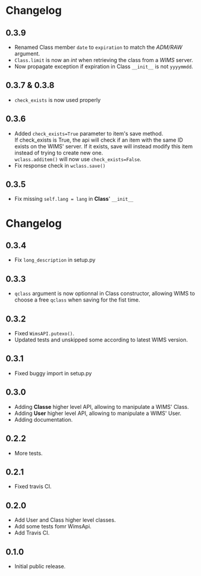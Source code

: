 # Changelog


## 0.3.9

* Renamed Class member `date` to `expiration` to match the *ADM/RAW* argument.
* `Class.limit` is now an *int* when retrieving the class from a *WIMS* server.
* Now propagate exception if expiration in Class `__init__` is not `yyyymmdd`.

## 0.3.7 & 0.3.8

* `check_exists` is now used properly


## 0.3.6

* Added `check_exists=True` parameter to item's save method.  
    If check_exists is True, the api will check if an item with the same ID
    exists on the WIMS' server. If it exists, save will instead modify this
    item instead of trying to create new one.  
    `wclass.additem()` will now use `check_exists=False`.
* Fix response check in `wclass.save()`


## 0.3.5

* Fix missing `self.lang = lang` in **Class**' `__init__`


# Changelog

## 0.3.4

* Fix `long_description` in setup.py


## 0.3.3

* `qclass` argument is now optionnal in Class constructor,
   allowing WIMS to choose a free `qclass` when saving for
   the fist time. 


## 0.3.2

* Fixed `WimsAPI.putexo()`.
* Updated tests and unskipped some according to latest WIMS version.


## 0.3.1

* Fixed buggy import in setup.py


## 0.3.0

* Adding **Classe** higher level API, allowing to manipulate a WIMS' Class.
* Adding **User** higher level API, allowing to manipulate a WIMS' User.
* Adding documentation.


## 0.2.2

* More tests.


## 0.2.1

* Fixed travis CI.


## 0.2.0

* Add User and Class higher level classes.
* Add some tests fomr WimsApi.
* Add Travis CI.


## 0.1.0

* Initial public release.
